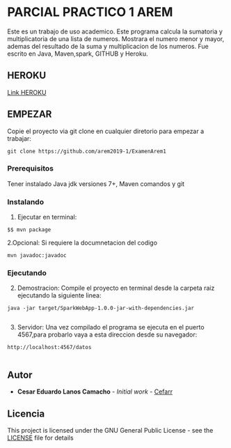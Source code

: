 # PARCIAL PRACTICO 1 AREM

Este es un trabajo de uso academico. Este programa calcula la sumatoria y multiplicatoria de una lista de numeros.
Mostrara el numero menor y mayor, ademas del resultado de la suma y multiplicacion de los numeros. Fue escrito en Java, Maven,spark, GITHUB y Heroku.


## HEROKU

[Link HEROKU](https://examenarem.herokuapp.com/)


## EMPEZAR

Copie el proyecto via git clone en cualquier diretorio para empezar a trabajar:
```
git clone https://github.com/arem2019-1/ExamenArem1
```

### Prerequisitos

Tener instalado Java jdk versiones 7+, Maven comandos y git

### Instalando

1. Ejecutar en terminal:

```
$$ mvn package
```
2.Opcional:
    Si requiere la documnetacion del codigo

```
mvn javadoc:javadoc
```
### Ejecutando

2. Demostracion:
  Compile el proyecto en terminal desde la carpeta raiz ejecutando la siguiente linea:
  
```
java -jar target/SparkWebApp-1.0.0-jar-with-dependencies.jar
  
```

3. Servidor:
Una vez compilado el programa se ejecuta en el puerto 4567,para probarlo vaya a esta direccion desde su navegador:
```
http://localhost:4567/datos
  
```


## Autor

* **Cesar Eduardo Lanos Camacho** - *Initial work* - [Cefarr](https://github.com/Cefarr)


## Licencia

This project is licensed under the GNU General Public License - see the [LICENSE](LICENSE) file for details


